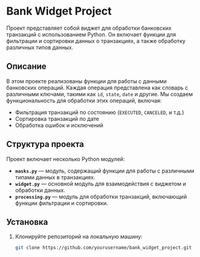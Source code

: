# Bank Widget Project

Проект представляет собой виджет для обработки банковских транзакций с использованием Python. Он включает функции для фильтрации и сортировки данных о транзакциях, а также обработку различных типов данных.

## Описание

В этом проекте реализованы функции для работы с данными банковских операций. Каждая операция представлена как словарь с различными ключами, такими как `id`, `state`, `date` и другие. Мы создаем функциональность для обработки этих операций, включая:

- Фильтрация транзакций по состоянию (`EXECUTED`, `CANCELED`, и т.д.)
- Сортировка транзакций по дате
- Обработка ошибок и исключений

## Структура проекта

Проект включает несколько Python модулей:

- **`masks.py`** — модуль, содержащий функции для работы с различными типами данных в транзакциях.
- **`widget.py`** — основной модуль для взаимодействия с виджетом и обработки данных.
- **`processing.py`** — модуль для обработки транзакций, включающий функции фильтрации и сортировки.

## Установка

1. Клонируйте репозиторий на локальную машину:

   ```bash
   git clone https://github.com/yourusername/bank_widget_project.git
